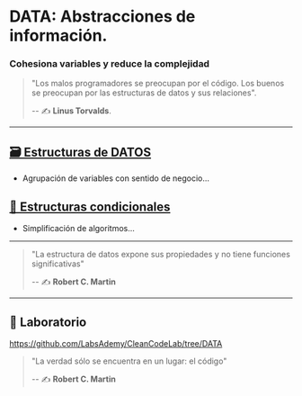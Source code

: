# DATA: Abstracciones de información.

### Cohesiona variables y reduce la complejidad

> "Los malos programadores se preocupan por el código.
> Los buenos se preocupan por las estructuras de datos y sus relaciones".
>
> -- ✍️ **Linus Torvalds**.

---

## [🗃️ Estructuras de DATOS](./1-structures.md)

- Agrupación de variables con sentido de negocio...

## [🔱 Estructuras condicionales](./2-algorithms.md)

- Simplificación de algoritmos...

---

> "La estructura de datos expone sus propiedades y no tiene funciones significativas"
>
> -- ✍️ **Robert C. Martin**

---
## 📝 Laboratorio

https://github.com/LabsAdemy/CleanCodeLab/tree/DATA

> "La verdad sólo se encuentra en un lugar: el código"
>
> -- ✍️ **Robert C. Martin**
